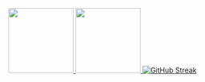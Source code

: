<div align="center">
  <a href="https://akileshjayakumar.com">
    <img height="130em" src="https://github-readme-stats.vercel.app/api?username=akileshjayakumar&theme=github_dark&hide_border=true&count_private=true&hide_title=true&show_icons=true&hide=stars&card_width=400" />
  </a>
  <a href="https://akileshjayakumar.com">
    <img height="130em" src="https://github-readme-stats.vercel.app/api/top-langs/?username=akileshjayakumar&theme=github_dark&hide_border=true&count_private=true&hide_title=true&layout=compact&langs_count=6&card_width=400" />
  </a>
  <a href="https://git.io/streak-stats"><img src="https://github-readme-streak-stats.herokuapp.com?user=akileshjayakumar&theme=vue-dark&border_radius=5&hide_border=true&mode=weekly&card_width=700&card_height=200&hide_total_contributions=true" alt="GitHub Streak" /></a>
</div>
